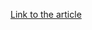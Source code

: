 [Link to the article](https://kienmanowar.wordpress.com/2021/08/04/quicknote-mountlocker-some-pseudo-code-snippets/)
